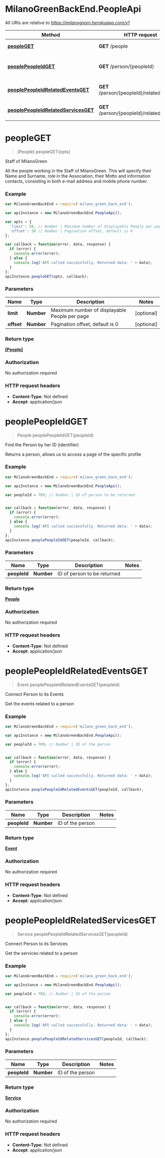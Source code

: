 # MilanoGreenBackEnd.PeopleApi

All URIs are relative to *https://milanogreen.herokuapp.com/v1*

Method | HTTP request | Description
------------- | ------------- | -------------
[**peopleGET**](PeopleApi.md#peopleGET) | **GET** /people | Staff of MilanoGreen
[**peoplePeopleIdGET**](PeopleApi.md#peoplePeopleIdGET) | **GET** /person/{peopleId} | Find the Person by her ID (identifier)
[**peoplePeopleIdRelatedEventsGET**](PeopleApi.md#peoplePeopleIdRelatedEventsGET) | **GET** /person/{peopleId}/related_events | Connect Person to its Events
[**peoplePeopleIdRelatedServicesGET**](PeopleApi.md#peoplePeopleIdRelatedServicesGET) | **GET** /person/{peopleId}/related_services | Connect Person to its Services


<a name="peopleGET"></a>
# **peopleGET**
> [People] peopleGET(opts)

Staff of MilanoGreen

All the people working in the Staff of MilanoGreen. This will specify their Name and Surname, role in the Association, their Motto and information contacts, consisting in both e-mail address and mobile phone number.

### Example
```javascript
var MilanoGreenBackEnd = require('milano_green_back_end');

var apiInstance = new MilanoGreenBackEnd.PeopleApi();

var opts = { 
  'limit': 56, // Number | Maximum number of displayable People per page
  'offset': 56 // Number | Pagination offset, default is 0
};

var callback = function(error, data, response) {
  if (error) {
    console.error(error);
  } else {
    console.log('API called successfully. Returned data: ' + data);
  }
};
apiInstance.peopleGET(opts, callback);
```

### Parameters

Name | Type | Description  | Notes
------------- | ------------- | ------------- | -------------
 **limit** | **Number**| Maximum number of displayable People per page | [optional] 
 **offset** | **Number**| Pagination offset, default is 0 | [optional] 

### Return type

[**[People]**](People.md)

### Authorization

No authorization required

### HTTP request headers

 - **Content-Type**: Not defined
 - **Accept**: application/json

<a name="peoplePeopleIdGET"></a>
# **peoplePeopleIdGET**
> People peoplePeopleIdGET(peopleId)

Find the Person by her ID (identifier)

Returns a person, allows us to access a page of the specific profile

### Example
```javascript
var MilanoGreenBackEnd = require('milano_green_back_end');

var apiInstance = new MilanoGreenBackEnd.PeopleApi();

var peopleId = 789; // Number | ID of person to be returned


var callback = function(error, data, response) {
  if (error) {
    console.error(error);
  } else {
    console.log('API called successfully. Returned data: ' + data);
  }
};
apiInstance.peoplePeopleIdGET(peopleId, callback);
```

### Parameters

Name | Type | Description  | Notes
------------- | ------------- | ------------- | -------------
 **peopleId** | **Number**| ID of person to be returned | 

### Return type

[**People**](People.md)

### Authorization

No authorization required

### HTTP request headers

 - **Content-Type**: Not defined
 - **Accept**: application/json

<a name="peoplePeopleIdRelatedEventsGET"></a>
# **peoplePeopleIdRelatedEventsGET**
> Event peoplePeopleIdRelatedEventsGET(peopleId)

Connect Person to its Events

Get the events related to a person

### Example
```javascript
var MilanoGreenBackEnd = require('milano_green_back_end');

var apiInstance = new MilanoGreenBackEnd.PeopleApi();

var peopleId = 789; // Number | ID of the person


var callback = function(error, data, response) {
  if (error) {
    console.error(error);
  } else {
    console.log('API called successfully. Returned data: ' + data);
  }
};
apiInstance.peoplePeopleIdRelatedEventsGET(peopleId, callback);
```

### Parameters

Name | Type | Description  | Notes
------------- | ------------- | ------------- | -------------
 **peopleId** | **Number**| ID of the person | 

### Return type

[**Event**](Event.md)

### Authorization

No authorization required

### HTTP request headers

 - **Content-Type**: Not defined
 - **Accept**: application/json

<a name="peoplePeopleIdRelatedServicesGET"></a>
# **peoplePeopleIdRelatedServicesGET**
> Service peoplePeopleIdRelatedServicesGET(peopleId)

Connect Person to its Services

Get the services related to a person

### Example
```javascript
var MilanoGreenBackEnd = require('milano_green_back_end');

var apiInstance = new MilanoGreenBackEnd.PeopleApi();

var peopleId = 789; // Number | ID of the person


var callback = function(error, data, response) {
  if (error) {
    console.error(error);
  } else {
    console.log('API called successfully. Returned data: ' + data);
  }
};
apiInstance.peoplePeopleIdRelatedServicesGET(peopleId, callback);
```

### Parameters

Name | Type | Description  | Notes
------------- | ------------- | ------------- | -------------
 **peopleId** | **Number**| ID of the person | 

### Return type

[**Service**](Service.md)

### Authorization

No authorization required

### HTTP request headers

 - **Content-Type**: Not defined
 - **Accept**: application/json

